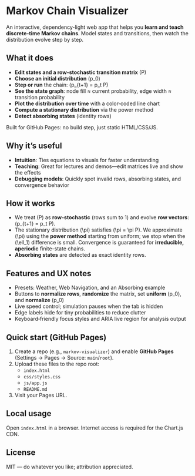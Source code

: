 # Markov Chain Visualizer

An interactive, dependency-light web app that helps you **learn and teach discrete-time Markov chains**. Model states and transitions, then watch the distribution evolve step by step.

## What it does

- **Edit states and a row‑stochastic transition matrix** \(P\)
- **Choose an initial distribution** \(p_0\)
- **Step or run** the chain: \(p_{t+1} = p_t P\)
- **See the state graph**: node fill ≈ current probability, edge width ≈ transition probability
- **Plot the distribution over time** with a color‑coded line chart
- **Compute a stationary distribution** via the power method
- **Detect absorbing states** (identity rows)

Built for GitHub Pages: no build step, just static HTML/CSS/JS.

## Why it’s useful

- **Intuition**: Ties equations to visuals for faster understanding
- **Teaching**: Great for lectures and demos—edit matrices live and show the effects
- **Debugging models**: Quickly spot invalid rows, absorbing states, and convergence behavior

## How it works

- We treat \(P\) as **row‑stochastic** (rows sum to 1) and evolve **row vectors**: \(p_{t+1} = p_t P\).
- The stationary distribution \(\pi\) satisfies \(\pi = \pi P\). We approximate \(\pi\) using the **power method** starting from uniform; we stop when the \(\ell_1\) difference is small. Convergence is guaranteed for **irreducible, aperiodic** finite-state chains.
- **Absorbing states** are detected as exact identity rows.

## Features and UX notes

- Presets: Weather, Web Navigation, and an Absorbing example
- Buttons to **normalize rows**, **randomize** the matrix, set **uniform** \(p_0\), and **normalize** \(p_0\)
- Live speed control; simulation pauses when the tab is hidden
- Edge labels hide for tiny probabilities to reduce clutter
- Keyboard‑friendly focus styles and ARIA live region for analysis output

## Quick start (GitHub Pages)

1. Create a repo (e.g., `markov-visualizer`) and enable **GitHub Pages** (Settings → Pages → Source: `main`/`root`).
2. Upload these files to the repo root:
   - `index.html`
   - `css/styles.css`
   - `js/app.js`
   - `README.md`
3. Visit your Pages URL.

## Local usage

Open `index.html` in a browser. Internet access is required for the Chart.js CDN.

## License

MIT — do whatever you like; attribution appreciated.
